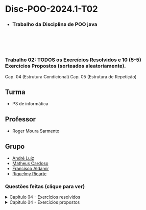 # Disc-POO-2024.1-T02
* <h3>Trabalho da Disciplina de POO java<h3>
<br>
<br>

# <h3> Trabalho 02: TODOS os Exercícios Resolvidos  e 10 (5-5) Exercícios Propostos (sorteados aleatoriamente).
Cap. 04 (Estrutura Condicional) 
Cap. 05 (Estrutura de Repetição) 
<br>

 ## Turma
  - P3 de informática

  ## Professor
  - Roger Moura Sarmento

  ## Grupo
  - [André Luiz](https://github.com/Andre-Luiz-lopes)
  - [Matheus Cardoso](https://github.com/matheusct27)
  - [Francisco Aldamir](https://github.com/)
  - [Riquelmy Ricarte](https://github.com/Riquelmy77)
 
 ### Questões feitas (clique para ver)
<details>
  <summary>Capítulo 04 - Exercícios resolvidos</summary>

|Questão|Enunciado|
|-------|---------|
|01|A nota final de um estudante é calculada a partir de três notas atribuídas, respectivamente, a um trabalho de laboratório, a uma avaliação semestral e a um exame final. A média das três notas mencionadas obedece aos pesos a seguir: Faça um programa que receba as três notas, calcule e mostre a média ponderada e o conceito que segue a tabela:|
|02|Faça um programa que receba três notas de um aluno, calcule e mostre a média aritmética e a mensagem constante na tabela a seguir. Aos alunos que ficaram para exame, calcule e mostre a nota que deverão tirar para serem aprovados, considerando que a média exigida é 6,0.|
|03|Faça um programa que receba dois números e mostre o maior.|
|04|Faça um programa que receba três números e mostre-os em ordem crescente. Suponha que o usuário digitará três números diferentes.|
|05|Faça um programa que receba três números obrigatoriamente em ordem crescente e um quarto número que não siga essa regra. Mostre, em seguida, os quatro números em ordem decrescente. Suponha que o usuário digitará quatro números diferentes.|
|06|Faça um programa que receba um número inteiro e verifique se é par ou ímpar.|
|07|Faça um programa que receba quatro valores: I, A, B e C. Desses valores, I é inteiro e positivo, A, B e C são reais. Escreva os números A, B e C obedecendo à tabela a seguir. Suponha que o valor digitado para I seja sempre um valor válido, ou seja, 1, 2 ou 3, e que os números digitados sejam diferentes um do outro.|
|08|Faça um programa que mostre o menu de opções a seguir, receba a opção do usuário e os dados necessários para executar cada operação.|
|09|Faça um programa que mostre a data e a hora do sistema nos seguintes formatos: DD/MM/AAAA mês por extenso e hora:minuto.|
|10|Faça um programa que determine a data cronologicamente maior entre duas datas fornecidas pelo usuário. Cada data deve ser composta por três valores inteiros, em que o primeiro representa o dia, o segundo, o mês e o terceiro, o ano.|
|11|Faça um programa que determine a data cronologicamente maior entre duas datas fornecidas pelo usuário. Cada data deve ser composta por três valores inteiros, em que o primeiro representa o dia, o segundo, o mês e o terceiro, o ano.|
|12|Faça um programa que receba o código correspondente ao cargo de um funcionário e seu salário atual e mostre o cargo, o valor do aumento e seu novo salário. Os cargos estão na tabela a seguir.|
|13|Faça um programa que apresente o menu a seguir, permita ao usuário escolher a opção desejada, receba os dados necessários para executar a operação e mostre o resultado. Verifique a possibilidade de opção inválida e não se preocupe com restrições, como salário negativo.|
|14|Faça um programa que receba o salário inicial de um funcionário, calcule e mostre o novo salário, acrescido de bonificação e de auxílio escola.|
|15|Faça um programa que receba o valor do salário mínimo, o número de horas trabalhadas, o número de dependentes do funcionário e a quantidade de horas extras trabalhadas. Calcule e mostre o salário a receber do funcionário de acordo com as regras a seguir:|
|16|Um supermercado deseja reajustar os preços de seus produtos usando o seguinte critério: o produto poderá ter seu preço aumentado ou diminuído. Para o preço ser alterado, o produto deve preencher pelo menos um dos requisitos a seguir:|
|17|Faça um programa para resolver equações do 2o grau.|
|18|Dados três valores X, Y e Z, verifique se eles podem ser os comprimentos dos lados de um triângulo e, se forem, verifique se é um triângulo equilátero, isósceles ou escaleno. Se eles não formarem um triângulo, escreva uma mensagem. Considere que:|
|19|Faça um programa que receba a altura e o peso de uma pessoa. De acordo com a tabela a seguir, verifique e mostre a classificação dessa pessoa.|
|20|Faça um programa que receba: O código de um produto comprado, supondo que a digitação do código do produto seja sempre válida, isto é, um número inteiro entre 1 e 10; O peso do produto em quilos; O código do país de origem, supondo que a digitação do código seja sempre válida, isto é, um número inteiro entre 1 e 3.|
|21|Faça um programa que receba: o código do estado de origem da carga de um caminhão, supondo que a digitação do código do estado seja sempre válida, isto é, um número inteiro entre 1 e 5; o peso da carga do caminhão em toneladas; o código da carga, supondo que a digitação do código seja sempre válida, isto é, um número inteiro entre 10 e 40.|
|22|Faça um programa que receba o salário base e o tempo de serviço de um funcionário. Calcule e mostre:|
|23|Faça um programa que receba o valor do salário mínimo, o turno de trabalho (M — matutino; V vespertino; ou N — noturno), a categoria (O — operário; G — gerente) e o número de horas trabalhadas no mês de um funcionário. Suponha a digitação apenas de dados válidos e, quando houver digitação de letras, utilize maiúsculas. Calcule e mostre:|
|24|Faça um programa que receba o preço, o tipo (A — alimentação; L — limpeza; e V — vestuário) e a refrigeração (S — produto que necessita de refrigeração; e N — produto que não necessita de refrigeração) de um produto. Suponha que haverá apenas a digitação de dados válidos e, quando houver digitação de letras, utilize maiúsculas. Calcule e mostre:|
|25|Faça um programa que receba a medida de um ângulo em graus. Calcule e mostre o quadrante em que se localiza esse ângulo. Considere os quadrantes da trigonometria e, para ângulos maiores que 360o ou menores que −360o, reduzi-los, mostrando também o número de voltas e o sentido da volta (horário ou anti-horário).|



</details>

<details>
  <summary>Capítulo 04 - Exercícios propostos</summary>

|Questão|Enunciado|
|-------|---------|

</details>
